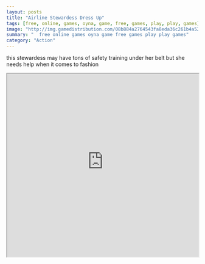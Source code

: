 ```yaml
---
layout: posts
title: "Airline Stewardess Dress Up"
tags: [free, online, games, oyna, game, free, games, play, play, games]
image: "http://img.gamedistribution.com/08b884a2764543fa8eda36c261b4a522.jpg"
summary: "  free online games oyna game free games play play games"
category: "Action"
---
```


this stewardess may have tons of safety training under her belt but she needs help when it comes to fashion

<iframe width="100%" height="480px;" src="http://flash.gamedistribution.com?game=08b884a2764543fa8eda36c261b4a522"></iframe>